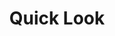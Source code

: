---
title: Quick Look
description: A series where we gain surface level knowledge of various tools, scripts, and other technologies. 
image:

# Badge style
style:
    background: "#000352"
    color: "#fff"
---